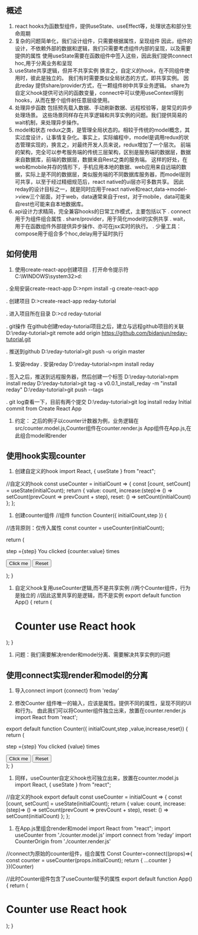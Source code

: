 ## 概述
1. react hooks为函数型组件，提供useState、useEffect等，处理状态和部分生命周期
1. 复杂的问题简单化，我们设计组件，只需要根据属性，呈现组件
      因此，组件的设计，不依赖外部的数据和逻辑，我们只需要考虑组件内部的呈现，以及需要提供的属性
      使用useState需要在函数组件中签入这些，因此我们提供connect hoc,用于分离业务和呈现
1. useState共享逻辑，但并不共享实例
    换言之，自定义的hook，在不同组件使用时，彼此是独立的。
    我们有时需要类似全局状态的方式，即共享实例。
    因此reday 提供share/provider方式，在一颗组件树中共享业务逻辑。
    share为自定义hook提供可访问的函数变量，connect中可以使用useContext得到hooks，从而在整个组件树任意层级使用。
1. 处理异步函数
    包括预先载入数据、手动刷新数据、远程校验等，是常见的异步处理场景。
    这些场景同样存在共享逻辑和共享实例的问题。我们提供简易的wait机制，来处理异步操作。
1. model和状态
  redux之类，是管理全局状态的。相较于传统的model概念，其实过度设计，让事情复杂化。事实上，实际编程中，model是调用redux的状态管理实现的，换言之，对最终开发人员来说，redux增加了一个层次。
  前端的架构，完全可以参考服务端的传统三层架构，区别是服务端的数据层，数据来自数据库，前端的数据层，数据来自Rest之类的服务端。
  这样的好处，在web和mobile并存的情形下，手机应用本地的数据、web应用来自远端的数据，实际上是不同的数据层，类似服务端的不同数据库服务器，而model层则可共享，以至于经过精细规范后，react native的ui层亦可多数共享。
  因此reday的设计目标之一，就是同时应用于react native和react,data->model->view三个层面，对于web，data通常来自于rest，对于mobile，data可能来自rest也可能来自本地数据库。
1. api设计力求精简，完全兼容hooks的日常工作模式，主要包括以下
. connect 用于为组件组合属性
. share/provider，用于简化model的实例共享
. wait，用于在函数组件外部提供异步操作、亦可在jsx实时的执行。
. 少量工具：compose用于组合多个hoc,delay用于延时执行

##  如何使用
1. 使用create-react-app创建项目
. 打开命令提示符
  C:\WINDOWS\system32>d:

. 全局安装create-react-app
  D:\>npm install -g create-react-app

. 创建项目
  D:\>create-react-app reday-tutorial

. 进入项目所在目录
  D:\>cd reday-tutorial

. git操作
  在github创建reday-tutorial项目之后，建立与远程github项目的关联
  D:\reday-tutorial>git remote add origin https://github.com/bidanjun/reday-tutorial.git

. 推送到github
  D:\reday-tutorial>git push -u origin master

1. 安装reday
. 安装reday
  D:\reday-tutorial>npm install reday

. 签入之后，推送到远程服务器，然后创建一个标签
    D:\reday-tutorial>npm install reday
    D:\reday-tutorial>git tag -a v0.0.1_install_reday -m "install reday"
    D:\reday-tutorial>git push --tags

. git log查看一下，目前有两个提交
    D:\reday-tutorial>git log
    install reday
    Initial commit from Create React App

1. 约定：
  之后的例子以counter计数器为例，业务逻辑在src/counter.model.js,Counter组件在counter.render.js
  App组件在App.js,在此组合model和render
  
## 使用hook实现counter

1. 创建自定义的hook
import React, { useState } from "react";

//自定义的hook
const useCounter = initialCount => {
  const [count, setCount] = useState(initialCount);
  return {
    value: count,
    increase:(step)=> () => setCount(prevCount => prevCount + step),
    reset: () => setCount(initialCount)
  };
};

1. 创建counter组件
//组件
function Counter({ initialCount,step }) {

  //违背原则：仅传入属性
  const counter = useCounter(initialCount);

  return (
    <div>
    <p>step ={step} You clicked {counter.value} times</p>
    <button onClick={counter.increase(step)}>
      Click me
    </button>
    <button onClick={counter.reset}>Reset</button>
  </div>
  );
}

1.  自定义hook复用useCounter逻辑,而不是共享实例
//两个Counter组件，行为是独立的
//因此这里共享的是逻辑，而不是实例
export default function App() {
  return (
    <div >
      <h1>Counter use React hook </h1>
      <Counter initialCount={0} step={2}/>
      <Counter initialCount={0} step={1}/>
    </div>
  );
}

1. 问题：我们需要解决render和model分离、需要解决共享实例的问题


## 使用connect实现render和model的分离
1. 导入connect
    import {connect} from 'reday'

1. 修改Counter
  组件唯一的输入，应该是属性。提供不同的属性，呈现不同的UI和行为。
  由此我们可以将Counter组件独立出来，放置在counter.render.js
  import React from 'react';

  export default function Counter({ initialCount,step ,value,increase,reset}) {
    return (
      <div>
      <p>step ={step} You clicked {value} times</p>
      <button onClick={increase(step)}>
        Click me
      </button>
      <button onClick={reset}>Reset</button>
    </div>
    );
  }

1. 同样，useCounter自定义hook也可独立出来，放置在counter.model.js
  import React, { useState } from "react";

  //自定义的hook
  export default const useCounter = initialCount => {
    const [count, setCount] = useState(initialCount);
    return {
      value: count,
      increase:(step)=> () => setCount(prevCount => prevCount + step),
      reset: () => setCount(initialCount)
    };
  };

1. 在App.js里组合render和model
  import React from "react";
  import useCounter from './counter.model.js'
  import connect from 'reday'
  import CounterOrigin from './counter.render.js'

  //connect为原始的counter组件，组合属性
  Const Counter=connect((props)=>{
    const counter = useCounter(props.initialCount);
    return {
      ...counter
    }  
  })(Counter)

  //此时Counter组件包含了useCounter赋予的属性
  export default function App() {
    return (
      <div >
        <h1>Counter use React hook </h1>
        <Counter initialCount={0} step={2}/>
        <Counter initialCount={0} step={1}/>
      </div>
    );
  }

